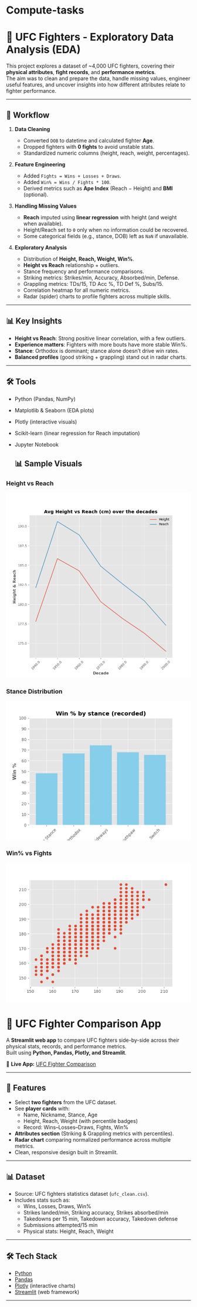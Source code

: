 # Compute-tasks
# 🥊 UFC Fighters - Exploratory Data Analysis (EDA)

This project explores a dataset of ~4,000 UFC fighters, covering their **physical attributes**, **fight records**, and **performance metrics**.  
The aim was to clean and prepare the data, handle missing values, engineer useful features, and uncover insights into how different attributes relate to fighter performance.

---

## 🔧 Workflow
1. **Data Cleaning**
   - Converted `DOB` to datetime and calculated fighter **Age**.  
   - Dropped fighters with **0 fights** to avoid unstable stats.  
   - Standardized numeric columns (height, reach, weight, percentages).  

2. **Feature Engineering**
   - Added `Fights = Wins + Losses + Draws`.  
   - Added `Win% = Wins / Fights * 100`.  
   - Derived metrics such as **Ape Index** (Reach − Height) and **BMI** (optional).  

3. **Handling Missing Values**
   - **Reach** imputed using **linear regression** with height (and weight when available).  
   - Height/Reach set to `0` only when no information could be recovered.  
   - Some categorical fields (e.g., stance, DOB) left as `NaN` if unavailable.  

4. **Exploratory Analysis**
   - Distribution of **Height, Reach, Weight, Win%**.  
   - **Height vs Reach** relationship + outliers.  
   - Stance frequency and performance comparisons.  
   - Striking metrics: Strikes/min, Accuracy, Absorbed/min, Defense.  
   - Grappling metrics: TDs/15, TD Acc %, TD Def %, Subs/15.  
   - Correlation heatmap for all numeric metrics.  
   - Radar (spider) charts to profile fighters across multiple skills.  

---

## 📊 Key Insights
- **Height vs Reach**: Strong positive linear correlation, with a few outliers.  
- **Experience matters**: Fighters with more bouts have more stable Win%.  
- **Stance**: Orthodox is dominant; stance alone doesn’t drive win rates.  
- **Balanced profiles** (good striking + grappling) stand out in radar charts.  

---

## 🛠️ Tools
- Python (Pandas, NumPy)  
- Matplotlib & Seaborn (EDA plots)  
- Plotly (interactive visuals)  
- Scikit-learn (linear regression for Reach imputation)  
- Jupyter Notebook

  ## 📊 Sample Visuals

### Height vs Reach
![Height vs Reach](images/height-vs-reach.png)

### Stance Distribution
![Stance Distribution](images/stance.png)

### Win% vs Fights
![Height-Reach correlation](images/correlation.png)



# 🥊 UFC Fighter Comparison App

A **Streamlit web app** to compare UFC fighters side-by-side across their physical stats, records, and performance metrics.  
Built using **Python, Pandas, Plotly, and Streamlit**.

🔗 **Live App:** [UFC Fighter Comparison](https://ufc-fighter-comparison-sktmbtkr.streamlit.app/)

---

## 🚀 Features

- Select **two fighters** from the UFC dataset.
- See **player cards** with:
  - Name, Nickname, Stance, Age
  - Height, Reach, Weight (with percentile badges)
  - Record: Wins–Losses–Draws, Fights, Win%
- **Attributes section** (Striking & Grappling metrics with percentiles).
- **Radar chart** comparing normalized performance across multiple metrics.
- Clean, responsive design built in Streamlit.

---

## 📊 Dataset

- Source: UFC fighters statistics dataset (`ufc_clean.csv`).
- Includes stats such as:
  - Wins, Losses, Draws, Win%
  - Strikes landed/min, Striking accuracy, Strikes absorbed/min
  - Takedowns per 15 min, Takedown accuracy, Takedown defense
  - Submissions attempted/15 min
  - Physical stats: Height, Reach, Weight

---

## 🛠️ Tech Stack

- [Python](https://www.python.org/)  
- [Pandas](https://pandas.pydata.org/)  
- [Plotly](https://plotly.com/python/) (interactive charts)  
- [Streamlit](https://streamlit.io/) (web framework)  

---
